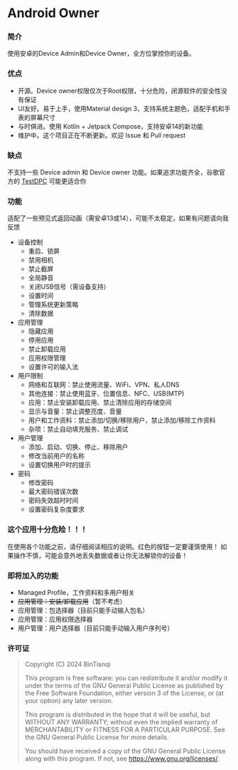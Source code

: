 # Android Owner

### 简介

使用安卓的Device Admin和Device Owner，全方位掌控你的设备。

### 优点

- 开源。Device owner权限仅次于Root权限，十分危险，闭源软件的安全性没有保证
- UI友好。易于上手，使用Material design 3，支持系统主题色，适配手机和手表的屏幕尺寸
- 与时俱进。使用 Kotlin + Jetpack Compose，支持安卓14的新功能
- 维护中。这个项目正在不断更新。欢迎 Issue 和 Pull request

### 缺点

不支持一些 Device admin 和 Device owner 功能。如果追求功能齐全，谷歌官方的 [TestDPC](https://github.com/googlesamples/android-testdpc) 可能更适合你

### 功能

适配了一些预见式返回动画（需安卓13或14），可能不太稳定，如果有问题请向我反馈

- 设备控制
  - 重启、锁屏
  - 禁用相机
  - 禁止截屏
  - 全局静音
  - 关闭USB信号（需设备支持）
  - 设置时间
  - 管理系统更新策略
  - 清除数据
- 应用管理
  - 隐藏应用
  - 停用应用
  - 禁止卸载应用
  - 应用权限管理
  - 设置许可的输入法
- 用户限制
  - 网络和互联网：禁止使用流量、WiFi、VPN、私人DNS
  - 其他连接：禁止使用蓝牙、位置信息、NFC、USB(MTP)
  - 应用：禁止安装卸载应用、禁止清除应用的存储空间
  - 显示与音量：禁止调整亮度、音量
  - 用户和工作资料：禁止添加/切换/移除用户，禁止添加/移除工作资料
  - 杂项：禁止自动填充服务、禁止调试
- 用户管理
  - 添加、启动、切换、停止、移除用户
  - 修改当前用户的名称
  - 设置切换用户时的提示
- 密码
  - 修改密码
  - 最大密码错误次数
  - 密码失效超时时间
  - 设置密码复杂度要求

### 这个应用十分危险！！！

在使用各个功能之前，请仔细阅读相应的说明。红色的按钮一定要谨慎使用！
如果操作不慎，可能会意外地丢失数据或者让你无法解锁你的设备！

### 即将加入的功能

- Managed Profile，工作资料和多用户相关
- ~~应用管理：安装/卸载应用~~（暂不考虑）
- 应用管理：包选择器（目前只能手动输入包名）
- 应用管理：应用权限选择器
- 用户管理：用户选择器（目前只能手动输入用户序列号）

### 许可证

> Copyright (C)  2024  BinTianqi
>
> This program is free software: you can redistribute it and/or modify it under the terms of the GNU General Public License as published by the Free Software Foundation, either version 3 of the License, or (at your option) any later version.
>
> This program is distributed in the hope that it will be useful, but WITHOUT ANY WARRANTY; without even the implied warranty of MERCHANTABILITY or FITNESS FOR A PARTICULAR PURPOSE.  See the GNU General Public License for more details.
>
> You should have received a copy of the GNU General Public License along with this program.  If not, see <https://www.gnu.org/licenses/>.
